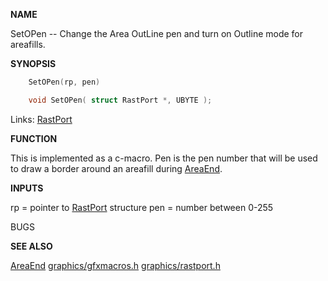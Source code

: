 
**NAME**

SetOPen -- Change the Area OutLine pen and turn on Outline
mode for areafills.

**SYNOPSIS**

```c
    SetOPen(rp, pen)

    void SetOPen( struct RastPort *, UBYTE );

```
Links: [RastPort](_00AF) 

**FUNCTION**

This is implemented as a c-macro.
Pen is the pen number that will be used to draw a border
around an areafill during [AreaEnd](AreaEnd).

**INPUTS**

rp = pointer to [RastPort](_00AF) structure
pen = number  between 0-255

BUGS

**SEE ALSO**

[AreaEnd](AreaEnd) [graphics/gfxmacros.h](_00B6) [graphics/rastport.h](_00AF)
